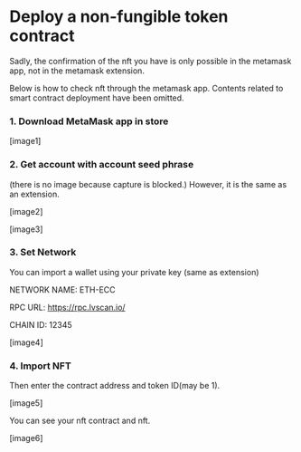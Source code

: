 # Deploy a non-fungible token contract

Sadly, the confirmation of the nft you have is only possible in the metamask app, not in the metamask extension.

Below is how to check nft through the metamask app. Contents related to smart contract deployment have been omitted.



### 1. Download MetaMask app in store

\[image1]

### 2. Get account with account seed phrase&#x20;

(there is no image because capture is blocked.) However, it is the same as an extension.

\[image2]

\[image3]

### 3. Set Network

You can import a wallet using your private key (same as extension)

NETWORK NAME: ETH-ECC

RPC URL: https://rpc.lvscan.io/

CHAIN ID: 12345

\[image4]

### 4. Import NFT

Then enter the contract address and token ID(may be 1).

\[image5]

You can see your nft contract and nft.

\[image6]
